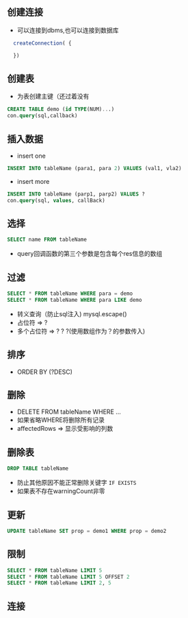 ## 创建连接
- 可以连接到dbms,也可以连接到数据库
```javascript
  createConnection( {

  })
```
## 创建表
- 为表创建主键（还过着没有
```SQL
CREATE TABLE demo (id TYPE(NUM)...)
con.query(sql,callback)
```

## 插入数据
- insert one
```sql
INSERT INTO tableName (para1, para 2) VALUES (val1, vla2)
```
- insert more
```sql
INSERT INTO tableName (parp1, parp2) VALUES ?
con.query(sql, values, callBack)
```
## 选择
```sql
SELECT name FROM tableName
```
- query回调函数的第三个参数是包含每个res信息的数组
## 过滤
```sql
SELECT * FROM tableName WHERE para = demo
SELECT * FROM tableName WHERE para LIKE demo
```
- 转义查询（防止sql注入) mysql.escape()
- 占位符 => ?
- 多个占位符 => ? ? ?(使用数组作为？的参数传入)

## 排序
- ORDER BY (?DESC)

## 删除
- DELETE FROM tableName WHERE ...
- 如果省略WHERE将删除所有记录
- affectedRows => 显示受影响的列数

## 删除表
```sql
DROP TABLE tableName
```
- 防止其他原因不能正常删除关键字 `IF EXISTS`
- 如果表不存在warningCount非零

## 更新
```sql
UPDATE tableName SET prop = demo1 WHERE prop = demo2
```

## 限制
```sql
SELECT * FROM tableName LIMIT 5
SELECT * FROM tableName LIMIT 5 OFFSET 2
SELECT * FROM tableName LIMIT 2, 5
```

## 连接
